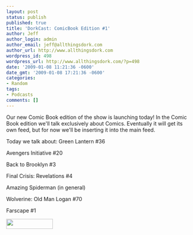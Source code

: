 ```yaml
---
layout: post
status: publish
published: true
title: 'DorkCast: ComicBook Edition #1'
author: Jeff
author_login: admin
author_email: jeff@allthingsdork.com
author_url: http://www.allthingsdork.com
wordpress_id: 498
wordpress_url: http://www.allthingsdork.com/?p=498
date: '2009-01-08 11:21:36 -0600'
date_gmt: '2009-01-08 17:21:36 -0600'
categories:
- Random
tags:
- Podcasts
comments: []
---
```

<p>Our new Comic Book edition of the show is launching today! In the Comic Book edition we'll talk exclusively about Comics. Eventually it will get its own feed, but for now we'll be inserting it into the main feed.</p>
<p>Today we talk about: Green Lantern #36</p>
<p>Avengers Initiative #20</p>
<p>Back to Brooklyn #3</p>
<p>Final Crisis: Revelations #4</p>
<p>Amazing Spiderman (in general)</p>
<p>Wolverine: Old Man Logan #70</p>
<p>Farscape #1</p>
<p><a href="http://phobos.apple.com/WebObjects/MZStore.woa/wa/viewPodcast?id=286853826 " target="_blank"><img class="alignnone size-medium wp-image-410" title="directorypreview_itunes_logo" src="http://www.allthingsdork.com/wp-content/uploads/2008/07/directorypreview_itunes_logo.png" alt="" width="125" height="27" /></a></p>
<p><a href="http://allthingsdork.libsyn.com/rss"><img class="alignnone size-medium wp-image-409" title="rss2" src="http://www.allthingsdork.com/wp-content/uploads/2008/07/rss2.gif" alt="" width="80" height="15" /></a></p>

